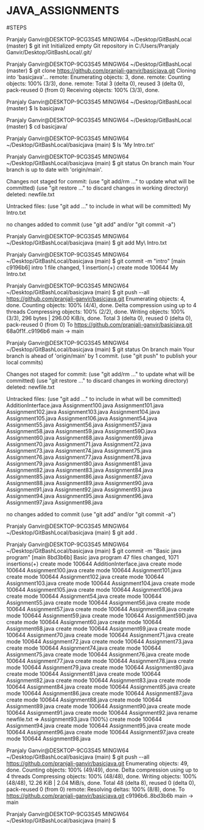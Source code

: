 # JAVA_ASSIGNMENTS

#STEPS

Pranjaly Ganvir@DESKTOP-9CG3S45 MINGW64 ~/Desktop/GitBashLocal (master)
$ git init
Initialized empty Git repository in C:/Users/Pranjaly Ganvir/Desktop/GitBashLocal/.git/

Pranjaly Ganvir@DESKTOP-9CG3S45 MINGW64 ~/Desktop/GitBashLocal (master)
$ git clone https://github.com/pranjali-ganvir/basicjava.git
Cloning into 'basicjava'...
remote: Enumerating objects: 3, done.
remote: Counting objects: 100% (3/3), done.
remote: Total 3 (delta 0), reused 3 (delta 0), pack-reused 0 (from 0)
Receiving objects: 100% (3/3), done.

Pranjaly Ganvir@DESKTOP-9CG3S45 MINGW64 ~/Desktop/GitBashLocal (master)
$ ls
basicjava/

Pranjaly Ganvir@DESKTOP-9CG3S45 MINGW64 ~/Desktop/GitBashLocal (master)
$ cd basicjava/

Pranjaly Ganvir@DESKTOP-9CG3S45 MINGW64 ~/Desktop/GitBashLocal/basicjava (main)
$ ls
'My Intro.txt'

Pranjaly Ganvir@DESKTOP-9CG3S45 MINGW64 ~/Desktop/GitBashLocal/basicjava (main)
$ git status
On branch main
Your branch is up to date with 'origin/main'.

Changes not staged for commit:
  (use "git add/rm <file>..." to update what will be committed)
  (use "git restore <file>..." to discard changes in working directory)
        deleted:    newfile.txt

Untracked files:
  (use "git add <file>..." to include in what will be committed)
        My Intro.txt

no changes added to commit (use "git add" and/or "git commit -a")

Pranjaly Ganvir@DESKTOP-9CG3S45 MINGW64 ~/Desktop/GitBashLocal/basicjava (main)
$ git add My\ Intro.txt

Pranjaly Ganvir@DESKTOP-9CG3S45 MINGW64 ~/Desktop/GitBashLocal/basicjava (main)
$ git commit -m "intro"
[main c9196b6] intro
 1 file changed, 1 insertion(+)
 create mode 100644 My Intro.txt

Pranjaly Ganvir@DESKTOP-9CG3S45 MINGW64 ~/Desktop/GitBashLocal/basicjava (main)
$ git push --all https://github.com/pranjali-ganvir/basicjava.git
Enumerating objects: 4, done.
Counting objects: 100% (4/4), done.
Delta compression using up to 4 threads
Compressing objects: 100% (2/2), done.
Writing objects: 100% (3/3), 296 bytes | 296.00 KiB/s, done.
Total 3 (delta 0), reused 0 (delta 0), pack-reused 0 (from 0)
To https://github.com/pranjali-ganvir/basicjava.git
   68a0f1f..c9196b6  main -> main

Pranjaly Ganvir@DESKTOP-9CG3S45 MINGW64 ~/Desktop/GitBashLocal/basicjava (main)
$ git status
On branch main
Your branch is ahead of 'origin/main' by 1 commit.
  (use "git push" to publish your local commits)

Changes not staged for commit:
  (use "git add/rm <file>..." to update what will be committed)
  (use "git restore <file>..." to discard changes in working directory)
        deleted:    newfile.txt

Untracked files:
  (use "git add <file>..." to include in what will be committed)
        AdditionInterface.java
        Assignment100.java
        Assignment101.java
        Assignment102.java
        Assignment103.java
        Assignment104.java
        Assignment105.java
        Assignment106.java
        Assignment54.java
        Assignment55.java
        Assignment56.java
        Assignment57.java
        Assignment58.java
        Assignment59.java
        Assignment59D.java
        Assignment60.java
        Assignment68.java
        Assignment69.java
        Assignment70.java
        Assignment71.java
        Assignment72.java
        Assignment73.java
        Assignment74.java
        Assignment75.java
        Assignment76.java
        Assignment77.java
        Assignment78.java
        Assignment79.java
        Assignment80.java
        Assignment81.java
        Assignment82.java
        Assignment83.java
        Assignment84.java
        Assignment85.java
        Assignment86.java
        Assignment87.java
        Assignment88.java
        Assignment89.java
        Assignment90.java
        Assignment91.java
        Assignment92.java
        Assignment93.java
        Assignment94.java
        Assignment95.java
        Assignment96.java
        Assignment97.java
        Assignment98.java

no changes added to commit (use "git add" and/or "git commit -a")

Pranjaly Ganvir@DESKTOP-9CG3S45 MINGW64 ~/Desktop/GitBashLocal/basicjava (main)
$ git add .

Pranjaly Ganvir@DESKTOP-9CG3S45 MINGW64 ~/Desktop/GitBashLocal/basicjava (main)
$ git commit -m "Basic java program"
[main 8bd3b6b] Basic java program
 47 files changed, 1071 insertions(+)
 create mode 100644 AdditionInterface.java
 create mode 100644 Assignment100.java
 create mode 100644 Assignment101.java
 create mode 100644 Assignment102.java
 create mode 100644 Assignment103.java
 create mode 100644 Assignment104.java
 create mode 100644 Assignment105.java
 create mode 100644 Assignment106.java
 create mode 100644 Assignment54.java
 create mode 100644 Assignment55.java
 create mode 100644 Assignment56.java
 create mode 100644 Assignment57.java
 create mode 100644 Assignment58.java
 create mode 100644 Assignment59.java
 create mode 100644 Assignment59D.java
 create mode 100644 Assignment60.java
 create mode 100644 Assignment68.java
 create mode 100644 Assignment69.java
 create mode 100644 Assignment70.java
 create mode 100644 Assignment71.java
 create mode 100644 Assignment72.java
 create mode 100644 Assignment73.java
 create mode 100644 Assignment74.java
 create mode 100644 Assignment75.java
 create mode 100644 Assignment76.java
 create mode 100644 Assignment77.java
 create mode 100644 Assignment78.java
 create mode 100644 Assignment79.java
 create mode 100644 Assignment80.java
 create mode 100644 Assignment81.java
 create mode 100644 Assignment82.java
 create mode 100644 Assignment83.java
 create mode 100644 Assignment84.java
 create mode 100644 Assignment85.java
 create mode 100644 Assignment86.java
 create mode 100644 Assignment87.java
 create mode 100644 Assignment88.java
 create mode 100644 Assignment89.java
 create mode 100644 Assignment90.java
 create mode 100644 Assignment91.java
 create mode 100644 Assignment92.java
 rename newfile.txt => Assignment93.java (100%)
 create mode 100644 Assignment94.java
 create mode 100644 Assignment95.java
 create mode 100644 Assignment96.java
 create mode 100644 Assignment97.java
 create mode 100644 Assignment98.java

Pranjaly Ganvir@DESKTOP-9CG3S45 MINGW64 ~/Desktop/GitBashLocal/basicjava (main)
$ git push --all https://github.com/pranjali-ganvir/basicjava.git
Enumerating objects: 49, done.
Counting objects: 100% (49/49), done.
Delta compression using up to 4 threads
Compressing objects: 100% (48/48), done.
Writing objects: 100% (48/48), 12.26 KiB | 2.04 MiB/s, done.
Total 48 (delta 8), reused 0 (delta 0), pack-reused 0 (from 0)
remote: Resolving deltas: 100% (8/8), done.
To https://github.com/pranjali-ganvir/basicjava.git
   c9196b6..8bd3b6b  main -> main

Pranjaly Ganvir@DESKTOP-9CG3S45 MINGW64 ~/Desktop/GitBashLocal/basicjava (main)
$
